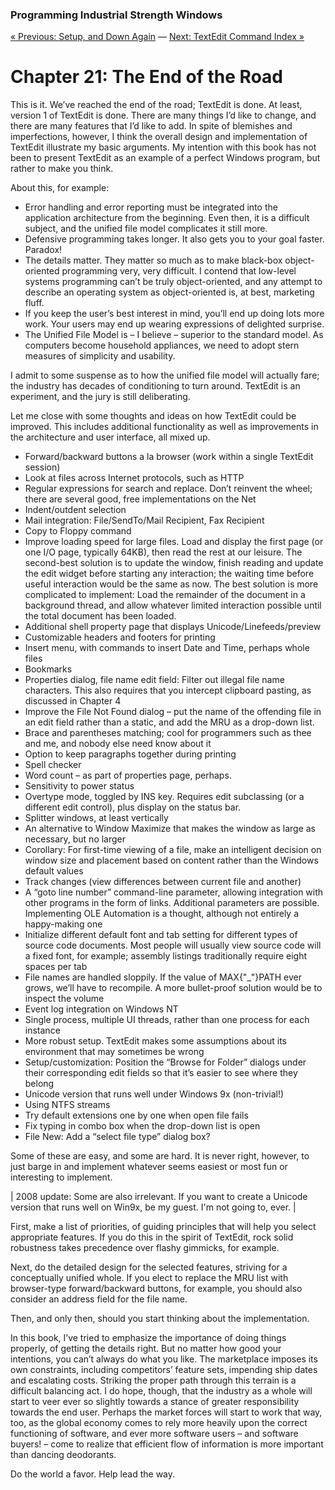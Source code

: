 ### Programming Industrial Strength Windows
[« Previous: Setup, and Down Again](Chapter-20-—-Setup,-and-Down-Again) — [Next: TextEdit Command Index »](Appendix-A-—-TextEdit-Command-Index)
# Chapter 21: The End of the Road

This is it. We’ve reached the end of the road; TextEdit is done. At least, version 1 of TextEdit is done. There are many things I’d like to change, and there are many features that I’d like to add. In spite of blemishes and imperfections, however, I think the overall design and implementation of TextEdit illustrate my basic arguments. My intention with this book has not been to present TextEdit as an example of a perfect Windows program, but rather to make you think.

About this, for example:

* Error handling and error reporting must be integrated into the application architecture from the beginning. Even then, it is a difficult subject, and the unified file model complicates it still more.
* Defensive programming takes longer. It also gets you to your goal faster. Paradox!
* The details matter. They matter so much as to make black-box object-oriented programming very, very difficult. I contend that low-level systems programming can’t be truly object-oriented, and any attempt to describe an operating system as object-oriented is, at best, marketing fluff. 
* If you keep the user’s best interest in mind, you’ll end up doing lots more work. Your users may end up wearing expressions of delighted surprise.
* The Unified File Model is – I believe – superior to the standard model. As computers become household appliances, we need to adopt stern measures of simplicity and usability. 

I admit to some suspense as to how the unified file model will actually fare; the industry has decades of conditioning to turn around. TextEdit is an experiment, and the jury is still deliberating.


Let me close with some thoughts and ideas on how TextEdit could be improved. This includes additional functionality as well as improvements in the architecture and user interface, all mixed up.

* Forward/backward buttons a la browser (work within a single TextEdit session)
* Look at files across Internet protocols, such as HTTP
* Regular expressions for search and replace. Don’t reinvent the wheel; there are several good, free implementations on the Net
* Indent/outdent selection
* Mail integration: File/SendTo/Mail Recipient, Fax Recipient
* Copy to Floppy command
* Improve loading speed for large files. Load and display the first page (or one I/O page, typically 64KB), then read the rest at our leisure. The second-best solution is to update the window, finish reading and update the edit widget before starting any interaction; the waiting time before useful interaction would be the same as now. The best solution is more complicated to implement: Load the remainder of the document in a background thread, and allow whatever limited interaction possible until the total document has been loaded.
* Additional shell property page that displays Unicode/Linefeeds/preview
* Customizable headers and footers for printing
* Insert menu, with commands to insert Date and Time, perhaps whole files
* Bookmarks
* Properties dialog, file name edit field: Filter out illegal file name characters. This also requires that you intercept clipboard pasting, as discussed in Chapter 4
* Improve the File Not Found dialog – put the name of the offending file in an edit field rather than a static, and add the MRU as a drop-down list.
* Brace and parentheses matching; cool for programmers such as thee and me, and nobody else need know about it
* Option to keep paragraphs together during printing
* Spell checker
* Word count – as part of properties page, perhaps.
* Sensitivity to power status
* Overtype mode, toggled by INS key. Requires edit subclassing (or a different edit control), plus display on the status bar.
* Splitter windows, at least vertically
* An alternative to Window Maximize that makes the window as large as necessary, but no larger
* Corollary: For first-time viewing of a file, make an intelligent decision on window size and placement based on content rather than the Windows default values
* Track changes (view differences between current file and another)
* A “goto line number” command-line parameter, allowing integration with other programs in the form of links. Additional parameters are possible. Implementing OLE Automation is a thought, although not entirely a happy-making one
* Initialize different default font and tab setting for different types of source code documents. Most people will usually view source code will a fixed font, for example; assembly listings traditionally require eight spaces per tab
* File names are handled sloppily. If the value of MAX{"_"}PATH ever grows, we’ll have to recompile. A more bullet-proof solution would be to inspect the volume
* Event log integration on Windows NT
* Single process, multiple UI threads, rather than one process for each instance
* More robust setup. TextEdit makes some assumptions about its environment that may sometimes be wrong
* Setup/customization: Position the “Browse for Folder” dialogs under their corresponding edit fields so that it’s easier to see where they belong
* Unicode version that runs well under Windows 9x (non-trivial!)
* Using NTFS streams
* Try default extensions one by one when open file fails
* Fix typing in combo box when the drop-down list is open
* File New: Add a “select file type” dialog box?

Some of these are easy, and some are hard. It is never right, however, to just barge in and implement whatever seems easiest or most fun or interesting to implement. 

| 2008 update: Some are also irrelevant. If you want to create a Unicode version that runs well on Win9x, be my guest. I'm not going to, ever. |

First, make a list of priorities, of guiding principles that will help you select appropriate features. If you do this in the spirit of TextEdit, rock solid robustness takes precedence over flashy gimmicks, for example. 

Next, do the detailed design for the selected features, striving for a conceptually unified whole. If you elect to replace the MRU list with browser-type forward/backward buttons, for example, you should also consider an address field for the file name. 

Then, and only then, should you start thinking about the implementation.


In this book, I’ve tried to emphasize the importance of doing things properly, of getting the details right. But no matter how good your intentions, you can’t always do what you like. The marketplace imposes its own constraints, including competitors’ feature sets, impending ship dates and escalating costs. Striking the proper path through this terrain is a difficult balancing act. I do hope, though, that the industry as a whole will start to veer ever so slightly towards a stance of greater responsibility towards the end user. Perhaps the market forces will start to work that way, too, as the global economy comes to rely more heavily upon the correct functioning of software, and ever more software users – and software buyers! – come to realize that efficient flow of information is more important than dancing deodorants.


Do the world a favor. Help lead the way.
